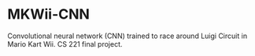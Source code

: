 # MKWii-CNN
Convolutional neural network (CNN) trained to race around Luigi Circuit in Mario Kart Wii. CS 221 final project. 

